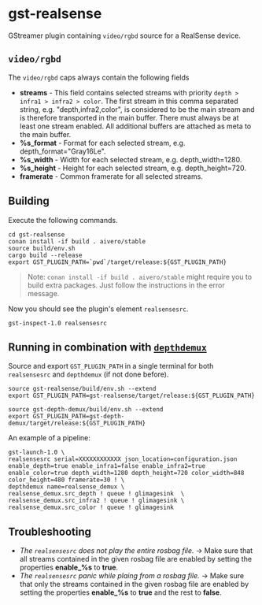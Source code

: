 # gst-realsense

GStreamer plugin containing `video/rgbd` source for a RealSense device.

## `video/rgbd`
The `video/rgbd` caps always contain the following fields
- **streams** - This field contains selected streams with priority `depth > infra1 > infra2 > color`. The first stream in this comma separated string, e.g. "depth,infra2,color", is considered to be the main stream and is therefore transported in the main buffer. There must always be at least one stream enabled. All additional buffers are attached as meta to the main buffer.
- **%s_format** - Format for each selected stream, e.g. depth_format="Gray16Le".
- **%s_width** - Width for each selected stream, e.g. depth_width=1280.
- **%s_height** - Height for each selected stream, e.g. depth_height=720.
- **framerate** - Common framerate for all selected streams.

## Building
Execute the following commands.
```
cd gst-realsense
conan install -if build . aivero/stable
source build/env.sh 
cargo build --release
export GST_PLUGIN_PATH=`pwd`/target/release:${GST_PLUGIN_PATH}
```
> Note: `conan install -if build . aivero/stable` might require you to build extra packages. Just follow the instructions in the error message. 

Now you should see the plugin's element `realsensesrc`.
```
gst-inspect-1.0 realsensesrc
```

## Running in combination with [`depthdemux`](https://gitlab.com/aivero/streaming/gst-depth-demux)

Source and export `GST_PLUGIN_PATH` in a single terminal for both `realsensesrc` and `depthdemux` (if not done before).
```
source gst-realsense/build/env.sh --extend
export GST_PLUGIN_PATH=gst-realsense/target/release:${GST_PLUGIN_PATH}

source gst-depth-demux/build/env.sh --extend
export GST_PLUGIN_PATH=gst-depth-demux/target/release:${GST_PLUGIN_PATH}
```

An example of a pipeline:

```
gst-launch-1.0 \
realsensesrc serial=XXXXXXXXXXXX json_location=configuration.json enable_depth=true enable_infra1=false enable_infra2=true enable_color=true depth_width=1280 depth_height=720 color_width=848 color_height=480 framerate=30 ! \
depthdemux name=realsense_demux \
realsense_demux.src_depth ! queue ! glimagesink  \
realsense_demux.src_infra2 ! queue ! glimagesink \
realsense_demux.src_color ! queue ! glimagesink 
```

## Troubleshooting

- *The `realsensesrc` does not play the entire rosbag file.* -> Make sure that all streams contained in the given rosbag file are enabled by setting the properties **enable_%s** to **true**.
- *The `realsensesrc` panic while plaing from a rosbag file.* -> Make sure that only the streams contained in the given rosbag file are enabled by setting the properties **enable_%s** to **true** and the rest to **false**.